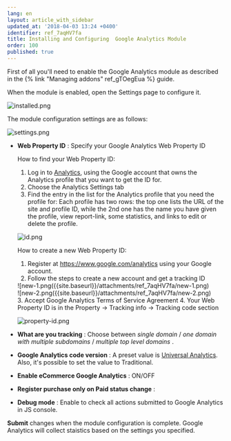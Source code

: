 ```yaml
---
lang: en
layout: article_with_sidebar
updated_at: '2018-04-03 13:24 +0400'
identifier: ref_7aqHV7fa
title: Installing and Configuring  Google Analytics Module
order: 100
published: true
---
```

First of all you'll need to enable the Google Analytics module as described in the {% link "Managing addons" ref_gTOegEua %} guide.

When the module is enabled, open the Settings page to configure it.

![installed.png]({{site.baseurl}}/attachments/ref_7aqHV7fa/installed.png)

The module configuration settings are as follows:

![settings.png]({{site.baseurl}}/attachments/ref_7aqHV7fa/settings.png)

* **Web Property ID** : Specify your Google Analytics Web Property ID
  
  How to find your Web Property ID:
  1. Log in to [Analytics](https://www.google.com/analytics "Installing and Configuring Google Analytics Module"), using the Google account that owns the Analytics profile that you want to get the ID for.
  2. Choose the Analytics Settings tab
  3. Find the entry in the list for the Analytics profile that you need the profile for:
     Each profile has two rows:  the top one lists the URL of the site and profile ID, while the 2nd one has the name you have given the profile, view report-link, some statistics, and links to edit or delete the profile.
     
    ![id.png]({{site.baseurl}}/attachments/ref_7aqHV7fa/id.png)
      
   How to create a new Web Property ID:
   1. Register at https://www.google.com/analytics using your Google account.
   2. Follow the steps to create a new account and get a tracking ID
   <div class="ui stackable three column grid">
     <div class="column" markdown="span">![new-1.png({{site.baseurl}}/attachments/ref_7aqHV7fa/new-1.png)</div>
     <div class="column" markdown="span">![new-2.png({{site.baseurl}}/attachments/ref_7aqHV7fa/new-2.png)</div>
    </div>
    3. Accept Google Analytics Terms of Service Agreement
    4. Your Web Property ID is in the Property -> Tracking info -> Tracking code section
    
    ![property-id.png]({{site.baseurl}}/attachments/ref_7aqHV7fa/property-id.png)

* **What are you tracking** : Choose between _single domain_ / _one domain with multiple subdomains_ / _multiple top level domains_ . 
* **Google Analytics code version** : A preset value is [Universal Analytics](https://support.google.com/analytics/answer/3450662?hl=en "Installing and Configuring  Google Analytics Module"). Also, it's possible to set the value to Traditional.
* **Enable eCommerce Google Analytics** : ON/OFF
* **Register purchase only on Paid status change** : 
* **Debug mode** : Enable to check all actions submitted to Google Analytics in JS console.

**Submit** changes when the module configuration is complete. Google Analytics will collect staistics based on the settings you specified.